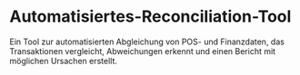# Automatisiertes-Reconciliation-Tool
Ein Tool zur automatisierten Abgleichung von POS- und Finanzdaten, das Transaktionen vergleicht, Abweichungen erkennt und einen Bericht mit möglichen Ursachen erstellt.
